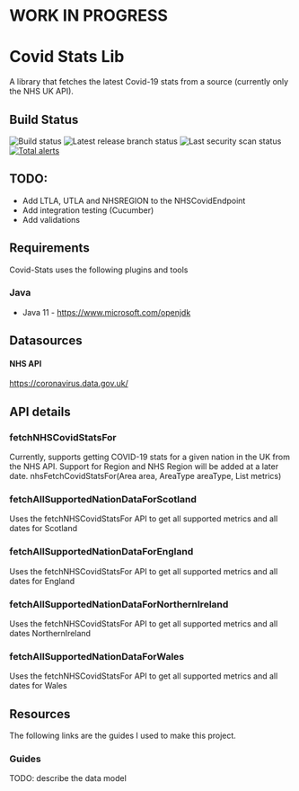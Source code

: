 # WORK IN PROGRESS


# Covid Stats Lib
A library that fetches the latest Covid-19 stats from a source (currently only the NHS UK API).

## Build Status 
![Build status](https://github.com/Lmnoppy/covid-stats/actions/workflows/main-build.yml/badge.svg?branch=main) ![Latest release branch status](https://github.com/Lmnoppy/covid-stats/actions/workflows/release-build-publish.yml/badge.svg?branch=release/v1)   ![Last security scan status](https://github.com/Lmnoppy/covid-stats/actions/workflows/codeql-analysis.yml/badge.svg?branch=main) [![Total alerts](https://img.shields.io/lgtm/alerts/g/Lmnoppy/covid-stats.svg?logo=lgtm&logoWidth=18)](https://lgtm.com/projects/g/Lmnoppy/covid-stats/alerts/)

## TODO:
* Add LTLA, UTLA and NHSREGION to the NHSCovidEndpoint
* Add integration testing (Cucumber)
* Add validations

## Requirements
Covid-Stats uses the following plugins and tools

### Java
* Java 11 - https://www.microsoft.com/openjdk

## Datasources

#### NHS API
https://coronavirus.data.gov.uk/

## API details

### fetchNHSCovidStatsFor
Currently, supports getting COVID-19 stats for a given nation in the UK from the NHS API. Support for Region and NHS Region will
be added at a later date.
nhsFetchCovidStatsFor(Area area, AreaType areaType, List<Metrics> metrics)

### fetchAllSupportedNationDataForScotland
Uses the fetchNHSCovidStatsFor API to get all supported metrics and all dates for Scotland

### fetchAllSupportedNationDataForEngland
Uses the fetchNHSCovidStatsFor API to get all supported metrics and all dates for England

### fetchAllSupportedNationDataForNorthernIreland
Uses the fetchNHSCovidStatsFor API to get all supported metrics and all dates NorthernIreland

### fetchAllSupportedNationDataForWales
Uses the fetchNHSCovidStatsFor API to get all supported metrics and all dates for Wales

## Resources
The following links are the guides I used to make this project.

### Guides
TODO: describe the data model

